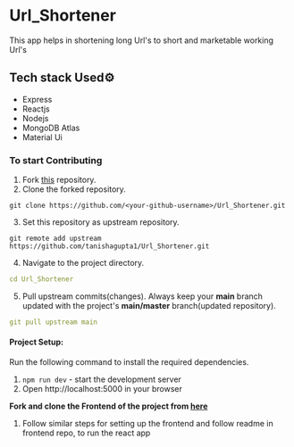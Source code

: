 # Url_Shortener
This app helps in shortening long Url's to short and marketable working Url's

## Tech stack Used⚙️
* Express 
* Reactjs
* Nodejs
* MongoDB Atlas
* Material Ui

### To start Contributing

1. Fork <a href="https://github.com/tanishagupta1/Url_Shortener.git">this</a> repository.
2. Clone the forked repository.

```
git clone https://github.com/<your-github-username>/Url_Shortener.git
```
3. Set this repository as upstream repository.
```
git remote add upstream https://github.com/tanishagupta1/Url_Shortener.git
```
4. Navigate to the project directory.

```yml
cd Url_Shortener
```

5. Pull upstream commits(changes). Always keep your **main** branch updated with the project's **main/master** branch(updated repository).

```yml
git pull upstream main
```
#### **Project Setup:**

Run the following command to install the required dependencies.
1. `npm run dev` - start the development server
2. Open http://localhost:5000 in your browser

**Fork and clone the Frontend of the project from <a href="https://github.com/tanishagupta1/url-shortner-frontend">here</a>**
1. Follow similar steps for setting up the frontend and follow readme in frontend repo, to run the react app

